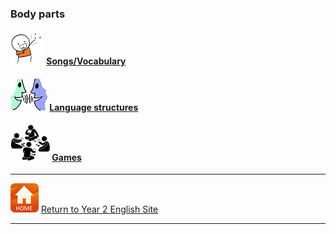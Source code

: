### Body parts 

#### ![sing](/images/sing.png) [Songs/Vocabulary](https://tangerina-pt.github.io/English/Body_Parts_B_song)
#### ![talk](/images/talk.png) [Language structures](https://tangerina-pt.github.io/English/Body_Parts_B_ls)
#### ![silh_game](/images/silh_game.jpg) [Games](https://tangerina-pt.github.io/English/Body_Parts_B_g)

***
[![home](/images/home.PNG)](https://tangerina-pt.github.io/English/Year2) [Return to Year 2 English Site](https://tangerina-pt.github.io/English/Year2)

***
